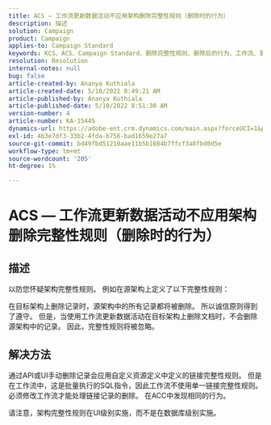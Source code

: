 ```yaml
---
title: ACS — 工作流更新数据活动不应用架构删除完整性规则（删除时的行为）
description: 描述
solution: Campaign
product: Campaign
applies-to: Campaign Standard
keywords: KCS、ACS、Campaign Standard、删除完整性规则、删除后的行为、工作流、更新数据
resolution: Resolution
internal-notes: null
bug: false
article-created-by: Ananya Kuthiala
article-created-date: 5/10/2022 8:49:21 AM
article-published-by: Ananya Kuthiala
article-published-date: 5/10/2022 8:51:30 AM
version-number: 4
article-number: KA-15445
dynamics-url: https://adobe-ent.crm.dynamics.com/main.aspx?forceUCI=1&pagetype=entityrecord&etn=knowledgearticle&id=01894013-3ed0-ec11-a7b5-0022480a8e40
exl-id: 4b3e7df3-33b2-4fda-b756-bad1659e27a7
source-git-commit: bd49fbd51210aae11b5b1084b7ffcf3a8fbd0d5e
workflow-type: tm+mt
source-wordcount: '205'
ht-degree: 1%

---
```


# ACS — 工作流更新数据活动不应用架构删除完整性规则（删除时的行为）

## 描述


以防您怀疑架构完整性规则。 例如在源架构上定义了以下完整性规则：



在目标架构上删除记录时，源架构中的所有记录都将被删除。 所以诚信原则得到了遵守。 但是，当使用工作流更新数据活动在目标架构上删除文档时，不会删除源架构中的记录。 因此，完整性规则将被忽略。


## 解决方法


通过API或UI手动删除记录会应用自定义资源定义中定义的链接完整性规则。 但是在工作流中，这是批量执行的SQL指令，因此工作流不使用单一链接完整性规则。 必须修改工作流才能处理链接记录的删除。 在ACC中发现相同的行为。

请注意，架构完整性规则在UI级别实施，而不是在数据库级别实施。
